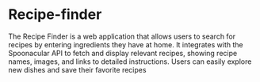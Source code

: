 # Recipe-finder
The Recipe Finder is a web application that allows users to search for recipes by entering ingredients they have at home. It integrates with the Spoonacular API to fetch and display relevant recipes, showing recipe names, images, and links to detailed instructions. Users can easily explore new dishes and save their favorite recipes
